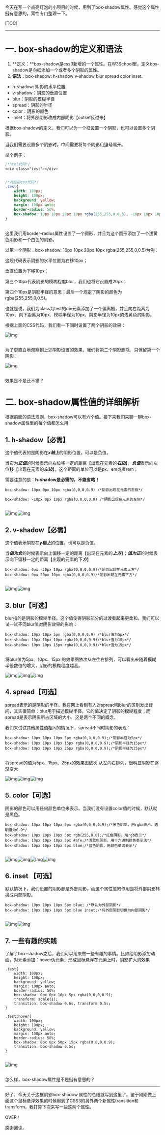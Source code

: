 今天在写一个点亮灯泡的小项目的时候，用到了box-shadow属性。感觉这个属性挺有意思的，索性专门整理一下。

[TOC]

------

# 一. box-shadow的定义和语法

1. **定义：**box-shadow是css3新增的一个属性。在W3School里，定义box-shadow是向框添加一个或者多个阴影的属性。
2. **语法**：box-shadow: h-shadow v-shadow blur spread color inset. 

- h-shadow: 阴影的水平位置
- v-shadow：阴影的垂直位置
- blur：阴影的模糊半径
- spread：阴影的半径
- color：阴影的颜色
- inset：将外部阴影改成内部阴影【outset反过来】

根据box-shadow的定义，我们可以为一个框设置一个阴影，也可以设置多个阴影。

当我们需要设置多个阴影时，中间需要将每个阴影用逗号隔开。

举个例子：

```css
/*html代码*/
<div class="test"></div>


/*对应的css代码*/
.test{
	width: 100px;
	height: 100px;
	background: yellow;
	margin: 100px auto;
	border-radius: 50%;
	box-shadow: 10px 10px 20px 10px rgba(255,255,0,0.5), -10px 10px 10px 10px rgba(255,255,255,0.5)
}
```

![点击并拖拽以移动](data:image/gif;base64,R0lGODlhAQABAPABAP///wAAACH5BAEKAAAALAAAAAABAAEAAAICRAEAOw==)

这里我们用border-radius属性设置了一个圆形，并且为这个圆形添加了一个浅黄色阴影和一个白色的阴影。

以第一个阴影：box-shadow: 10px 10px 20px 10px rgba(255,255,0,0.5)为例：

这段代码表示阴影的水平位置为右移10px；

垂直位置为下移10px；

第三个10px代表阴影的模糊程度blur，我们也将它设置成20px；

第四个10px是阴影半径的意思；最后一个规定了阴影的颜色为rgba(255,255,0,0.5)。

也就是说，我们为class为test的div元素添加了一个偏离框，并且向右距离为10px、向下距离为10px、模糊半径为10px、阴影半径为10px的浅黄色的阴影。

根据上面的CSS代码，我们看一下同时设置了两个阴影的效果：

![img](https://img-blog.csdnimg.cn/20190814172836969.png?x-oss-process=image/watermark,type_ZmFuZ3poZW5naGVpdGk,shadow_10,text_aHR0cHM6Ly9ibG9nLmNzZG4ubmV0L3hpYW1vY3Nkbg==,size_16,color_FFFFFF,t_70)

![点击并拖拽以移动](data:image/gif;base64,R0lGODlhAQABAPABAP///wAAACH5BAEKAAAALAAAAAABAAEAAAICRAEAOw==)

为了更直白地观察到上述阴影设置的效果，我们将第二个阴影删除，只保留第一个阴影：

![img](https://img-blog.csdnimg.cn/20190814172532799.png?x-oss-process=image/watermark,type_ZmFuZ3poZW5naGVpdGk,shadow_10,text_aHR0cHM6Ly9ibG9nLmNzZG4ubmV0L3hpYW1vY3Nkbg==,size_16,color_FFFFFF,t_70)

![点击并拖拽以移动](data:image/gif;base64,R0lGODlhAQABAPABAP///wAAACH5BAEKAAAALAAAAAABAAEAAAICRAEAOw==)

效果是不是还不错？

# 二. box-shadow属性值的详细解析

根据前面的语法规则，box-shadow可以有六个值。接下来我们来聊一聊box-shadow属性里的每个值都怎么用

## 1.  h-shadow【必需】

这个值代表的是阴影在***x轴上***的阴影位置。可以是负值。

当它为***正值***的时候表示向右位移一定的距离【出现在元素的***右边***】，***负值***表示向左位移【出现在元素的***左边***】。这个距离的单位可以是px、em或者rem；

需要注意的是：**h-shadow是必需的，不能省略！**

```
box-shadow: 10px 0px 10px rgba(0,0,0,0.9) /*阴影出现在元素的右侧*/

box-shadow: -10px 0px 10px rgba(0,0,0,0.9) /*阴影出现在元素的左侧*/
```

![点击并拖拽以移动](data:image/gif;base64,R0lGODlhAQABAPABAP///wAAACH5BAEKAAAALAAAAAABAAEAAAICRAEAOw==)

![img](https://img-blog.csdnimg.cn/20190814174829459.png?x-oss-process=image/watermark,type_ZmFuZ3poZW5naGVpdGk,shadow_10,text_aHR0cHM6Ly9ibG9nLmNzZG4ubmV0L3hpYW1vY3Nkbg==,size_16,color_FFFFFF,t_70)![点击并拖拽以移动](data:image/gif;base64,R0lGODlhAQABAPABAP///wAAACH5BAEKAAAALAAAAAABAAEAAAICRAEAOw==)![img](https://img-blog.csdnimg.cn/2019081417492079.png?x-oss-process=image/watermark,type_ZmFuZ3poZW5naGVpdGk,shadow_10,text_aHR0cHM6Ly9ibG9nLmNzZG4ubmV0L3hpYW1vY3Nkbg==,size_16,color_FFFFFF,t_70)![点击并拖拽以移动](data:image/gif;base64,R0lGODlhAQABAPABAP///wAAACH5BAEKAAAALAAAAAABAAEAAAICRAEAOw==)

## 2.  v-shadow【必需】

这个值表示阴影在***y轴上***的位置。也可以是负值。

当***值为负***的时候表示向上偏移一定的距离【出现在元素的***上方***】；***值为正***的时候表示向下偏移一定的距离【出现的元素的下***方***】

```
box-shadow: 0px -20px 10px rgba(0,0,0,0.9)/*阴影出现在元素上方*/
box-shadow: 0px 20px 10px rgba(0,0,0,0.9)/*阴影出现在元素下方*/
```

![点击并拖拽以移动](data:image/gif;base64,R0lGODlhAQABAPABAP///wAAACH5BAEKAAAALAAAAAABAAEAAAICRAEAOw==)

![img](https://img-blog.csdnimg.cn/20190814175314858.png?x-oss-process=image/watermark,type_ZmFuZ3poZW5naGVpdGk,shadow_10,text_aHR0cHM6Ly9ibG9nLmNzZG4ubmV0L3hpYW1vY3Nkbg==,size_16,color_FFFFFF,t_70)![点击并拖拽以移动](data:image/gif;base64,R0lGODlhAQABAPABAP///wAAACH5BAEKAAAALAAAAAABAAEAAAICRAEAOw==)![img](https://img-blog.csdnimg.cn/20190814175325253.png?x-oss-process=image/watermark,type_ZmFuZ3poZW5naGVpdGk,shadow_10,text_aHR0cHM6Ly9ibG9nLmNzZG4ubmV0L3hpYW1vY3Nkbg==,size_16,color_FFFFFF,t_70)![点击并拖拽以移动](data:image/gif;base64,R0lGODlhAQABAPABAP///wAAACH5BAEKAAAALAAAAAABAAEAAAICRAEAOw==)

## 3. blur【可选】

blur指的是阴影的模糊半径。这个值使得阴影部分的过渡看起来更柔和。我们可以试一试不同blur值对阴影效果的影响：

```
box-shadow: 10px 10px 5px rgba(0,0,0,0.9) /*blur值为5px*/
box-shadow: 10px 10px 10px rgba(0,0,0,0.9)/*blur值为10px*/
box-shadow: 10px 10px 15px rgba(0,0,0,0.9)/*blur值为15px*/
```

![点击并拖拽以移动](data:image/gif;base64,R0lGODlhAQABAPABAP///wAAACH5BAEKAAAALAAAAAABAAEAAAICRAEAOw==)

将blur值为5px、10px、15px 的效果图依次从左往右排列，可以看出来随着模糊半径数值的增大，阴影的模糊程度越高。

![img](https://img-blog.csdnimg.cn/2019081418005782.png?x-oss-process=image/watermark,type_ZmFuZ3poZW5naGVpdGk,shadow_10,text_aHR0cHM6Ly9ibG9nLmNzZG4ubmV0L3hpYW1vY3Nkbg==,size_16,color_FFFFFF,t_70)![点击并拖拽以移动](data:image/gif;base64,R0lGODlhAQABAPABAP///wAAACH5BAEKAAAALAAAAAABAAEAAAICRAEAOw==)![img](https://img-blog.csdnimg.cn/20190814180105928.png?x-oss-process=image/watermark,type_ZmFuZ3poZW5naGVpdGk,shadow_10,text_aHR0cHM6Ly9ibG9nLmNzZG4ubmV0L3hpYW1vY3Nkbg==,size_16,color_FFFFFF,t_70)![点击并拖拽以移动](data:image/gif;base64,R0lGODlhAQABAPABAP///wAAACH5BAEKAAAALAAAAAABAAEAAAICRAEAOw==)![img](https://img-blog.csdnimg.cn/20190814180124797.png?x-oss-process=image/watermark,type_ZmFuZ3poZW5naGVpdGk,shadow_10,text_aHR0cHM6Ly9ibG9nLmNzZG4ubmV0L3hpYW1vY3Nkbg==,size_16,color_FFFFFF,t_70)![点击并拖拽以移动](data:image/gif;base64,R0lGODlhAQABAPABAP///wAAACH5BAEKAAAALAAAAAABAAEAAAICRAEAOw==)

## 4. spread【可选】

spread表示的是阴影的半径。我在网上看到有人对spread和blur的区别发出疑问，其实很简单：blur用于描述模糊半径，它的值决定了阴影的模糊程度；而spread是表示阴影所占区域的大小，这是两个不同的概念。

我们来试试其他属性值相同的情况下，spread不同时阴影的表现：

```
box-shadow: 10px 10px 10px 5px rgba(0,0,0,0.9);/*阴影半径为5px*/
box-shadow: 10px 10px 10px 15px rgba(0,0,0,0.9);/*阴影半径为15px*/
box-shadow: 10px 10px 10px 25px rgba(0,0,0,0.9);/*阴影半径为25px*/
```

![点击并拖拽以移动](data:image/gif;base64,R0lGODlhAQABAPABAP///wAAACH5BAEKAAAALAAAAAABAAEAAAICRAEAOw==)

将spread的值为5px、15px、25px的效果图依次 从左向右排列，很明显阴影在逐渐变大

![img](https://img-blog.csdnimg.cn/20190814180936817.png?x-oss-process=image/watermark,type_ZmFuZ3poZW5naGVpdGk,shadow_10,text_aHR0cHM6Ly9ibG9nLmNzZG4ubmV0L3hpYW1vY3Nkbg==,size_16,color_FFFFFF,t_70)![点击并拖拽以移动](data:image/gif;base64,R0lGODlhAQABAPABAP///wAAACH5BAEKAAAALAAAAAABAAEAAAICRAEAOw==)![img](https://img-blog.csdnimg.cn/20190814180944833.png?x-oss-process=image/watermark,type_ZmFuZ3poZW5naGVpdGk,shadow_10,text_aHR0cHM6Ly9ibG9nLmNzZG4ubmV0L3hpYW1vY3Nkbg==,size_16,color_FFFFFF,t_70)![点击并拖拽以移动](data:image/gif;base64,R0lGODlhAQABAPABAP///wAAACH5BAEKAAAALAAAAAABAAEAAAICRAEAOw==)![img](https://img-blog.csdnimg.cn/20190814180957400.png?x-oss-process=image/watermark,type_ZmFuZ3poZW5naGVpdGk,shadow_10,text_aHR0cHM6Ly9ibG9nLmNzZG4ubmV0L3hpYW1vY3Nkbg==,size_16,color_FFFFFF,t_70)![点击并拖拽以移动](data:image/gif;base64,R0lGODlhAQABAPABAP///wAAACH5BAEKAAAALAAAAAABAAEAAAICRAEAOw==)

## 5. color【可选】

阴影的颜色可以用任何颜色单位来表示。当我们没有设置color值的时候，默认就是黑色。

```
box-shadow: 10px 10px 10px 5px rgba(0,0,0,0.9);/*黑色阴影，用rgba表示，透明度为0.9*/
box-shadow: 10px 10px 10px 5px rgb(255,0,0);/*红色阴影，用rgb表示*/
box-shadow: 10px 10px 10px 5px #afe;/*浅蓝色阴影，用十六进制颜色表示法*/
box-shadow: 10px 10px 10px 5px blue;/*蓝色阴影，用颜色单词表示*/
```

![点击并拖拽以移动](data:image/gif;base64,R0lGODlhAQABAPABAP///wAAACH5BAEKAAAALAAAAAABAAEAAAICRAEAOw==)

![img](https://img-blog.csdnimg.cn/20190814182319547.png?x-oss-process=image/watermark,type_ZmFuZ3poZW5naGVpdGk,shadow_10,text_aHR0cHM6Ly9ibG9nLmNzZG4ubmV0L3hpYW1vY3Nkbg==,size_16,color_FFFFFF,t_70)![点击并拖拽以移动](data:image/gif;base64,R0lGODlhAQABAPABAP///wAAACH5BAEKAAAALAAAAAABAAEAAAICRAEAOw==)![img](https://img-blog.csdnimg.cn/20190814182345366.png?x-oss-process=image/watermark,type_ZmFuZ3poZW5naGVpdGk,shadow_10,text_aHR0cHM6Ly9ibG9nLmNzZG4ubmV0L3hpYW1vY3Nkbg==,size_16,color_FFFFFF,t_70)![点击并拖拽以移动](data:image/gif;base64,R0lGODlhAQABAPABAP///wAAACH5BAEKAAAALAAAAAABAAEAAAICRAEAOw==)![img](https://img-blog.csdnimg.cn/20190814182353198.png?x-oss-process=image/watermark,type_ZmFuZ3poZW5naGVpdGk,shadow_10,text_aHR0cHM6Ly9ibG9nLmNzZG4ubmV0L3hpYW1vY3Nkbg==,size_16,color_FFFFFF,t_70)![点击并拖拽以移动](data:image/gif;base64,R0lGODlhAQABAPABAP///wAAACH5BAEKAAAALAAAAAABAAEAAAICRAEAOw==)![img](https://img-blog.csdnimg.cn/20190814182400596.png?x-oss-process=image/watermark,type_ZmFuZ3poZW5naGVpdGk,shadow_10,text_aHR0cHM6Ly9ibG9nLmNzZG4ubmV0L3hpYW1vY3Nkbg==,size_16,color_FFFFFF,t_70)![点击并拖拽以移动](data:image/gif;base64,R0lGODlhAQABAPABAP///wAAACH5BAEKAAAALAAAAAABAAEAAAICRAEAOw==)

## 6. inset 【可选】

默认情况下，我们设置的阴影都是外部阴影，而这个属性值的作用是将外部阴影转换成内部阴影。

```
box-shadow: 10px 10px 10px 5px blue; /*默认为外部阴影*/
box-shadow: 10px 10px 10px 5px blue inset;/*将外部阴影切换为内部阴影*/
```

![点击并拖拽以移动](data:image/gif;base64,R0lGODlhAQABAPABAP///wAAACH5BAEKAAAALAAAAAABAAEAAAICRAEAOw==)

![img](https://img-blog.csdnimg.cn/20190814182842760.png?x-oss-process=image/watermark,type_ZmFuZ3poZW5naGVpdGk,shadow_10,text_aHR0cHM6Ly9ibG9nLmNzZG4ubmV0L3hpYW1vY3Nkbg==,size_16,color_FFFFFF,t_70)![点击并拖拽以移动](data:image/gif;base64,R0lGODlhAQABAPABAP///wAAACH5BAEKAAAALAAAAAABAAEAAAICRAEAOw==)![img](https://img-blog.csdnimg.cn/20190814182845529.png?x-oss-process=image/watermark,type_ZmFuZ3poZW5naGVpdGk,shadow_10,text_aHR0cHM6Ly9ibG9nLmNzZG4ubmV0L3hpYW1vY3Nkbg==,size_16,color_FFFFFF,t_70)![点击并拖拽以移动](data:image/gif;base64,R0lGODlhAQABAPABAP///wAAACH5BAEKAAAALAAAAAABAAEAAAICRAEAOw==)

## 7. 一些有趣的实践 

了解了box-shadow之后，我们可以用来做一些有趣的事情。比如给阴影添加动画，对元素添加：hover伪元素，形成鼠标悬浮在元素上时，阴影扩大的效果 

```
.test{
	width: 100px;
	height: 100px;
	background: yellow;
	margin: 100px auto;
	border-radius: 50%;
	box-shadow: 0px 0px 10px 5px rgba(0,0,0,0.9);
	transform: scale(1);
	transition: box-shadow 0.6s, transform 0.5s;
}

.test:hover{
	width: 100px;
	height: 100px;
	background: yellow;
	margin: 100px auto;
	border-radius: 50%;
	box-shadow: 0px 0px 50px 15px rgba(0,0,0,0.9);
	transition: box-shadow 0.5s;
}
```

![点击并拖拽以移动](data:image/gif;base64,R0lGODlhAQABAPABAP///wAAACH5BAEKAAAALAAAAAABAAEAAAICRAEAOw==)

![img](https://img-blog.csdnimg.cn/20190814190501855.gif)

![点击并拖拽以移动](data:image/gif;base64,R0lGODlhAQABAPABAP///wAAACH5BAEKAAAALAAAAAABAAEAAAICRAEAOw==)

怎么样，box-shadow属性是不是挺有意思的？

------

好了，今天关于边框阴影box-shadow 属性的总结就写到这里了。鉴于刚刚做上面这个鼠标悬浮效果的时候用到了CSS3的另外两个新属性transition和transform，我打算下次来写一些这两个属性。

OVER！

感谢阅读。
